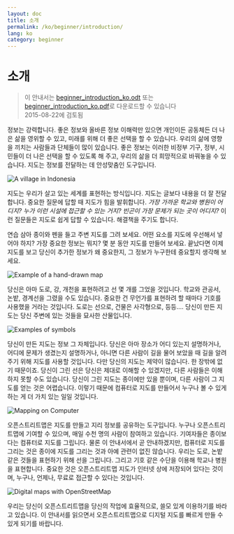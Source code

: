 ```yaml
---
layout: doc
title: 소개
permalink: /ko/beginner/introduction/
lang: ko
category: beginner
---
```


소개
============

> 이 안내서는 [beginner_introduction_ko.odt](/files/beginner_introduction_ko.odt) 또는 [beginner_introduction_ko.pdf](/files/beginner_introduction_ko.pdf)로 다운로드할 수 있습니다  
> 2015-08-22에 검토됨  

정보는 강력합니다. 좋은 정보와 올바른 정보 이해력만 있으면 개인이든 공동체든 더 나은 삶을 영위할 수 있고, 미래를 위해 더 좋은 선택을 할 수 있습니다. 우리의 삶에 영향을 끼치는 사람들과 단체들이 많이 있습니다. 좋은 정보는 이러한 비정부 기구, 정부, 시민들이 더 나은 선택을 할 수 있도록 해 주고, 우리의 삶을 더 희망적으로 바꿔놓을 수 있습니다. 지도는 정보를 전달하는 데 안성맞춤인 도구입니다. 

![A village in Indonesia][]

지도는 우리가 살고 있는 세계를 표현하는 방식입니다. 지도는 글보다 내용을 더 잘 전달합니다. 중요한 질문에 답할 때 지도가 힘을 발휘합니다. *가장 가까운 학교와 병원이 어디지? 누가 이런 시설에 접근할 수 있는 거지? 빈곤이 가장 문제가 되는 곳이 어디지?* 이런 질문들은 지도로 쉽게 답할 수 있습니다. 해결책을 주기도 합니다. 

연습 삼아 종이와 펜을 들고 주변 지도를 그려 보세요. 어떤 요소를 지도에 우선해서 넣어야 하지? 가장 중요한 정보는 뭐지? 몇 분 동안 지도를 만들어 보세요. 끝났다면 이제 지도를 보고 당신이 추가한 정보가 왜 중요한지, 그 정보가 누구한테 중요할지 생각해 보세요.

![Example of a hand-drawn map][]

당신은 아마 도로, 강, 개천을 표현하려고 선 몇 개를 그었을 것입니다. 학교와 관공서, 논밭, 경계선을 그렸을 수도 있습니다. 중요한 건 무언가를 표현하려 할 때마다 기호를 사용했을 거라는 것입니다. 도로는 선으로, 건물은 사각형으로, 등등.... 당신이 만든 지도는 당신 주변에 있는 것들을 묘사한 산물입니다.

![Examples of symbols][]

당신이 만든 지도는 정보 그 자체입니다. 당신은 아마 장소가 어디 있는지 설명하거나, 어디에 문제가 생겼는지 설명하거나, 아니면 다른 사람이 길을 물어 보았을 때 길을 알려주기 위해 지도를 사용할 것입니다. 다만 당신의 지도는 제약이 많습니다. 한 장밖에 없기 때문이죠. 당신이 그린 선은 당신은 제대로 이해할 수 있겠지만, 다른 사람들은 이해하지 못할 수도 있습니다. 당신이 그린 지도는 종이에만 있을 뿐이며, 다른 사람이 그 지도를 얻는 것은 어렵습니다. 이렇기 때문에 컴퓨터로 지도를 만들어서 누구나 볼 수 있게 하는 게 더 가치 있는 일일 것입니다. 

![Mapping on Computer][]

오픈스트리트맵은 지도를 만들고 지리 정보를 공유하는 도구입니다. 누구나 오픈스트리트맵에 기여할 수 있으며, 매일 수천 명의 사람이 참여하고 있습니다. 기여자들은 종이보다는 컴퓨터로 지도를 그립니다. 물론 이 안내서에서 곧 안내하겠지만, 컴퓨터로 지도를 그리는 것은 종이에 지도를 그리는 것과 아예 관련이 없진 않습니다. 우리는 도로, 논밭 같은 것들을 표현하기 위해 선을 그립니다. 그리고 기호 같은 수단을 이용해 학교나 병원을 표현합니다. 중요한 것은 오픈스트리트맵 지도가 인터넷 상에 저장되어 있다는 것이며, 누구나, 언제나, 무료로 접근할 수 있다는 것입니다.

![Digital maps with OpenStreetMap][]

우리는 당신이 오픈스트리트맵을 당신의 작업에 효율적으로, 쓸모 있게 이용하기를 바라고 있습니다. 이 안내서를 읽으면서 오픈스트리트맵으로 디지털 지도를 빠르게 만들 수 있게 되기를 바랍니다.


[A village in Indonesia]: /images/beginner/village-in-indonesia.png
[Example of a hand-drawn map]: /images/beginner/hand-drawn-map.png
[Examples of symbols]: /images/beginner/examples-of-symbols.png
[Mapping on Computer]: /images/beginner/mapping-on-computer.png
[Digital maps with OpenStreetMap]: /images/beginner/digital-maps-with-osm.png